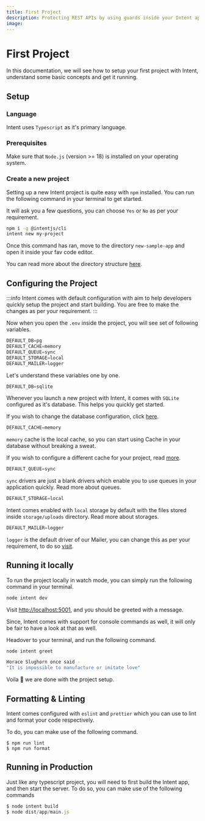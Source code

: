 ```yaml
---
title: First Project
description: Protecting REST APIs by using guards inside your Intent application
image:
---
```

# First Project

In this documentation, we will see how to setup your first project with Intent, understand some basic concepts and get it running.

## Setup

### Language
Intent uses `Typescript` as it's primary language.

### Prerequisites
Make sure that `Node.js` (version >= 18) is installed on your operating system.

### Create a new project
Setting up a new Intent project is quite easy with `npm` installed. You can run the following command in your terminal to get started.

It will ask you a few questions, you can choose `Yes` or `No` as per your requirement.
```bash live=true
npm i -g @intentjs/cli
intent new my-project
```

Once this command has ran, move to the directory `new-sample-app` and open it inside your fav code editor.

You can read more about the directory structure [here](https://tryintent.com/docs/directory-structure).

## Configuring the Project

:::info
Intent comes with default configuration with aim to help developers quickly setup the project and start building.
You are free to make the changes as per your requirement.
:::

Now when you open the `.env` inside the project, you will see set of following variables.

```ts
DEFAULT_DB=pg
DEFAULT_CACHE=memory
DEFAULT_QUEUE=sync
DEFAULT_STORAGE=local
DEFAULT_MAILER=logger
```

Let's understand these variables one by one.

```ts
DEFAULT_DB=sqlite
```
Whenever you launch a new project with Intent, it comes with `SQLite` configured as it's database. This helps you quickly get started.

If you wish to change the database configuration, click [here](https://tryintent.com/docs/databases/getting-started).

```ts
DEFAULT_CACHE=memory
```

`memory` cache is the local cache, so you can start using Cache in your database without breaking a sweat.

If you wish to configure a different cache for your project, read [more](https://tryintent.com/docs/cache).

```ts
DEFAULT_QUEUE=sync
```
`sync` drivers are just a blank drivers which enable you to use queues in your application quickly. Read more about queues.

```ts
DEFAULT_STORAGE=local
```
Intent comes enabled with `local` storage by default with the files stored inside `storage/uploads` directory. Read more about storages.

```ts
DEFAULT_MAILER=logger
```
`logger` is the default driver of our Mailer, you can change this as per your requirement, to do so [visit](https://tryintent.com/docs/mailers).

## Running it locally
To run the project locally in watch mode, you can simply run the following command in your terminal.

```ts
node intent dev
```

Visit [http://localhost:5001](http://localhost:5001), and you should be greeted with a message.

Since, Intent comes with support for console commands as well, it will only be fair to have a look at that as well.

Headover to your terminal, and run the following command.

```bash
node intent greet
```
```bash
Horace Slughorn once said -
"It is impossible to manufacture or imitate love"
```
Voila 🎉 we are done with the project setup.

## Formatting & Linting

Intent comes configured with `eslint` and `prettier` which you can use to lint and format your code respectively.

To do, you can make use of the following command.

```
$ npm run lint
$ npm run format
```

## Running in Production
Just like any typescript project, you will need to first build the Intent app, and then start the server.
To do so, you can make use of the following commands

```ts
$ node intent build
$ node dist/app/main.js
```
